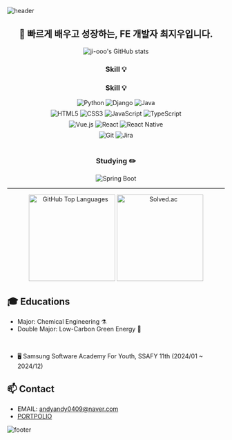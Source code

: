 <!--
**ji-ooo/ji-ooo** is a ✨ _special_ ✨ repository because its `README.md` (this file) appears on your GitHub profile.

Here are some ideas to get you started:

- 🔭 I’m currently working on ...
- 🌱 I’m currently learning ...
- 👯 I’m looking to collaborate on ...
- 🤔 I’m looking for help with ...
- 💬 Ask me about ...
- 📫 How to reach me: ...
- 😄 Pronouns: ...
- ⚡ Fun fact: ...
-->
![header](https://capsule-render.vercel.app/api?type=waving&&color=gradient&height=100&section=header&fontSize=90)
<h2 align='center'>👋 빠르게 배우고 성장하는, FE 개발자 최지우입니다.</h2>

<p align='center'>
  <img src="https://github-readme-stats.vercel.app/api?username=ji-ooo&show_icons=true&theme=radical" alt="ji-ooo's GitHub stats">
</p>
<h3 align='center'>Skill 💡</h3>
<div align="center">
  <h3>Skill 💡</h3>
  
  <!-- 백엔드 -->
  <div>
    <img src="https://img.shields.io/badge/Python-3776AB?style=flat&logo=Python&logoColor=white" alt="Python">
    <img src="https://img.shields.io/badge/Django-092E20?style=flat&logo=Django&logoColor=white" alt="Django">
    <img src="https://img.shields.io/badge/Java-ED8B00?style=flat&logo=openjdk&logoColor=white" alt="Java">
  </div>
  
  <!-- 프론트엔드 -->
  <div style="margin-top: 8px;">
    <img src="https://img.shields.io/badge/HTML5-E34F26?style=flat&logo=HTML5&logoColor=white" alt="HTML5">
    <img src="https://img.shields.io/badge/CSS3-1572B6?style=flat&logo=CSS3&logoColor=white" alt="CSS3">
    <img src="https://img.shields.io/badge/JavaScript-F7DF1E?style=flat&logo=JavaScript&logoColor=white" alt="JavaScript">
    <img src="https://img.shields.io/badge/TypeScript-3178C6?style=flat&logo=TypeScript&logoColor=white" alt="TypeScript">
  </div>
  
  <!-- 프레임워크 -->
  <div style="margin-top: 8px;">
    <img src="https://img.shields.io/badge/Vue.js-4FC08D?style=flat&logo=Vue.js&logoColor=white" alt="Vue.js">
    <img src="https://img.shields.io/badge/React-61DAFB?style=flat&logo=React&logoColor=black" alt="React">
    <img src="https://img.shields.io/badge/React_Native-61DAFB?style=flat&logo=React&logoColor=black" alt="React Native">
  </div>
  
  <!-- 도구 -->
  <div style="margin-top: 8px;">
    <img src="https://img.shields.io/badge/Git-F05032?style=flat&logo=git&logoColor=white" alt="Git">
    <img src="https://img.shields.io/badge/Jira-0052CC?style=flat&logo=jira&logoColor=white" alt="Jira">
  </div>
</div>

<br>
<h3 align='center'>Studying ✏️</h3>
<div align='center'>
  <img src="https://img.shields.io/badge/Spring_Boot-6DB33F?style=flat&logo=Spring-Boot&logoColor=white" alt="Spring Boot">
</div>

<hr>

<div align='center'>
  <img src="https://github-readme-stats.vercel.app/api/top-langs/?username=ji-ooo&layout=compact&theme=gruvbox" alt="GitHub Top Languages" height="200">
  <img src="http://mazassumnida.wtf/api/v2/generate_badge?boj=chlwldn0409" alt="Solved.ac" height="200">
</div>

## 🎓 Educations
- Major: Chemical Engineering ⚗️
- Double Major: Low-Carbon Green Energy 🚎
<br>

- 🖥️ Samsung Software Academy For Youth, SSAFY 11th (2024/01 ~ 2024/12)

## 📫 Contact

- EMAIL: andyandy0409@naver.com
- [PORTPOLIO](https://cherry-ant-a16.notion.site/10b460f66d9580f4ac86c948027fc96c?pvs=74)

 ![footer](https://capsule-render.vercel.app/api?type=waving&&color=gradient&height=100&section=footer&fontSize=90)

